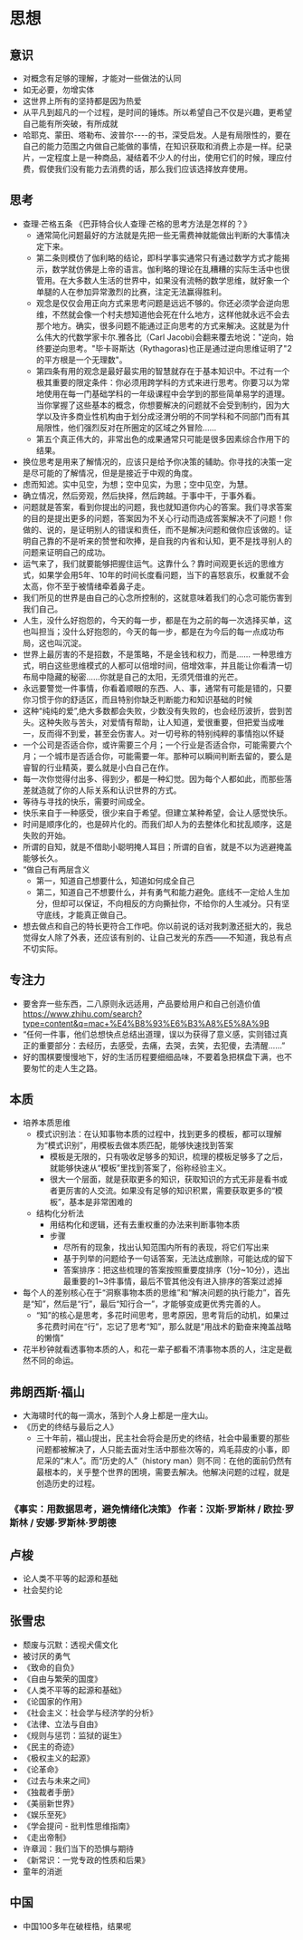 # 思想

## 意识

* 对概念有足够的理解，才能对一些做法的认同
* 如无必要，勿增实体
* 这世界上所有的坚持都是因为热爱
* 从平凡到超凡的一个过程，是时间的锤炼。所以希望自己不仅是兴趣，更希望自己能有所突破，有所成就
* 哈耶克、蒙田、塔勒布、波普尔----的书，深受启发。人是有局限性的，要在自己的能力范围之内做自己能做的事情，在知识获取和消费上亦是一样。纪录片，一定程度上是一种商品，凝结着不少人的付出，使用它们的时候，理应付费，假使我们没有能力去消费的话，那么我们应该选择放弃使用。

## 思考

* 查理·芒格五条 《巴菲特合伙人查理·芒格的思考方法是怎样的？》
  + 通常简化问题最好的方法就是先把一些无需费神就能做出判断的大事情决定下来。
  + 第二条则模仿了伽利略的结论，即科学事实通常只有通过数学方式才能揭示，数学就仿佛是上帝的语言。伽利略的理论在乱糟糟的实际生活中也很管用。在大多数人生活的世界中，如果没有流畅的数学思维，就好象一个单腿的人在参加异常激烈的比赛，注定无法赢得胜利。
  + 观念是仅仅会用正向方式来思考问题是远远不够的。你还必须学会逆向思维，不然就会像一个村夫想知道他会死在什么地方，这样他就永远不会去那个地方。确实，很多问题不能通过正向思考的方式来解决。这就是为什么伟大的代数学家卡尔.雅各比（Carl Jacobi)会翻来覆去地说："逆向，始终要逆向思考。"毕卡哥斯达（Rythagoras)也正是通过逆向思维证明了"2的平方根是一个无理数"。
  + 第四条有用的观念是最好最实用的智慧就存在于基本知识中。不过有一个极其重要的限定条件：你必须用跨学科的方式来进行思考。你要习以为常地使用在每一门基础学科的一年级课程中会学到的那些简单易学的道理。当你掌握了这些基本的概念，你想要解决的问题就不会受到制约，因为大学以及许多商业性机构由于划分成泾渭分明的不同学科和不同部门而有其局限性，他们强烈反对在所圈定的区域之外冒险......
  + 第五个真正伟大的，非常出色的成果通常只可能是很多因素综合作用下的结果。
* 换位思考是用来了解情况的，应该只是给予你决策的辅助。你寻找的决策一定是尽可能的了解情况，但是是接近于中观的角度。
* 虑而知滤。实中见空，为想；空中见实，为思；空中见空，为慧。
* 确立情况，然后旁观，然后抉择，然后跨越。于事中干，于事外看。
* 问题就是答案，看到你提出的问题，我也就知道你内心的答案。我们寻求答案的目的是提出更多的问题，答案因为不关心行动而造成答案解决不了问题！你做的、说的，是证明别人的错误和责任，而不是解决问题和做你应该做的。证明自己靠的不是听来的赞誉和吹捧，是自我的内省和认知，更不是找寻别人的问题来证明自己的成功。
* 运气来了，我们就要能够把握住运气。这靠什么？靠时间观更长远的思维方式，如果学会用5年、10年的时间长度看问题，当下的喜怒哀乐，权重就不会太高，你不至于被情绪牵着鼻子走。
* 我们所见的世界是由自己的心念所控制的，这就意味着我们的心念可能伤害到我们自己。
* 人生，没什么好抱怨的，今天的每一步，都是在为之前的每一次选择买单，这也叫担当；没什么好抱怨的，今天的每一步，都是在为今后的每一点成功布局，这也叫沉淀。
* 世界上最厉害的不是招数，不是策略，不是金钱和权力，而是…… 一种思维方式，明白这些思维模式的人都可以倍增时间，倍增效率，并且能让你看清一切布局中隐藏的秘密……你就是自己的太阳，无须凭借谁的光芒。
* 永远要警觉一件事情，你看着顺眼的东西、人、事，通常有可能是错的，只要你习惯于你的舒适区，而且特别你缺乏判断能力和知识基础的时候
* 这种“纯纯的爱”,绝大多数都会失败，少数没有失败的，也会经历波折，尝到苦头。这种失败与苦头，对爱情有帮助，让人知道，爱很重要，但把爱当成唯一，反而得不到爱，甚至会伤害人。对一切号称的特别纯粹的事情抱以怀疑
* 一个公司是否适合你，或许需要三个月；一个行业是否适合你，可能需要六个月；一个城市是否适合你，可能需要一年。那种可以瞬间判断去留的，要么是睿智的行业精英，要么就是小白自己在作。
* 每一次你觉得付出多、得到少，都是一种幻觉。因为每个人都如此，而那些落差就造就了你的人际关系和认识世界的方式。
* 等待与寻找的快乐，需要时间成全。
* 快乐来自于一种感受，很少来自于希望。但建立某种希望，会让人感觉快乐。
* 时间是顺序化的，也是碎片化的。而我们却人为的去整体化和扰乱顺序，这是失败的开始。
* 所谓的自知，就是不借助小聪明掩人耳目；所谓的自省，就是不以为逃避掩盖能够长久。
* “做自己有两层含义
  - 第一，知道自己想要什么，知道如何成全自己
  - 第二，知道自己不想要什么，并有勇气和能力避免。底线不一定给人生加分，但却可以保证，不向相反的方向撕扯你，不给你的人生减分。只有坚守底线，才能真正做自己。
* 想去做点和自己的特长更符合工作吧。你以前说的话对我刺激还挺大的，我总觉得女人除了外表，还应该有别的、让自己发光的东西——不知道，我总有点不切实际。

## 专注力

* 要舍弃一些东西，二八原则永远适用，产品要给用户和自己创造价值 <https://www.zhihu.com/search?type=content&q=mac+%E4%B8%93%E6%B3%A8%E5%8A%9B>
* “任何一件事，他们总想快点总结出道理，误以为获得了意义感，实则错过真正的重要部分：去经历，去感受，去痛，去哭，去笑，去犯傻，去清醒……”
* 好的围棋要慢慢地下，好的生活历程要细细品味，不要着急把棋盘下满，也不要匆忙的走人生之路。

## 本质

* 培养本质思维
  - 模式识别法：在认知事物本质的过程中，找到更多的模板，都可以理解为“模式识别”，用模板去做本质匹配，能够快速找到答案
    + 模板是无限的，只有吸收足够多的知识，梳理的模板足够多了之后，就能够快速从“模板”里找到答案了，俗称经验主义。
    + 很大一个层面，就是获取更多的知识，获取知识的方式无非是看书或者更厉害的人交流。如果没有足够的知识积累，需要获取更多的“模板”，基本是非常困难的
  - 结构化分析法
    + 用结构化和逻辑，还有去重权重的办法来判断事物本质
    + 步骤
      * 尽所有的现象，找出认知范围内所有的表现，将它们写出来
      * 基于列举的问题给予一句话答案，无法达成删除，可能达成的留下
      * 答案排序：把这些梳理的答案按照重要度排序（1分~10分），选出最重要的1~3件事情，最后不管其他没有进入排序的答案过滤掉
* 每个人的差别核心在于“洞察事物本质的思维”和“解决问题的执行能力”，首先是“知”，然后是“行”，最后“知行合一”，才能够变成更优秀完善的人。
  - “知”的核心是思考，多花时间思考，思考原因，思考背后的动机，如果过多花费时间在“行”，忘记了思考“知”，那么就是“用战术的勤奋来掩盖战略的懒惰”
* 花半秒钟就看透事物本质的人，和花一辈子都看不清事物本质的人，注定是截然不同的命运。

## 弗朗西斯·福山

* 大海啸时代的每一滴水，落到个人身上都是一座大山。
* 《历史的终结与最后之人》
  - 三十年前，福山提出，民主社会将会是历史的终结，社会中最重要的那些问题都被解决了，人只能去面对生活中那些次等的，鸡毛蒜皮的小事，即尼采的“末人”。而“历史的人”（history man）则不同：在他的面前仍然有最根本的，关乎整个世界的困境，需要去解决。他解决问题的过程，就是创造历史的过程。

### 《事实：用数据思考，避免情绪化决策》 作者：汉斯·罗斯林 / 欧拉·罗斯林 / 安娜·罗斯林·罗朗德


## 卢梭

* 论人类不平等的起源和基础
* 社会契约论


## 张雪忠

* 颓废与沉默：透视犬儒文化
* 被讨厌的勇气
* 《致命的自负》
* 《自由与繁荣的国度》
* 《人类不平等的起源和基础》
* 《论国家的作用》
* 《社会主义：社会学与经济学的分析》
* 《法律、立法与自由》
* 《规则与惩罚：监狱的诞生》
* 《民主的奇迹》
* 《极权主义的起源》
* 《论革命》
* 《过去与未来之间》
* 《独裁者手册》
* 《美丽新世界》
* 《娱乐至死》
* 《学会提问 - 批判性思维指南》
* 《走出帝制》
* 许章润：我们当下的恐惧与期待
* 《新常识：一党专政的性质和后果》
* 童年的消逝

## 中国

* 中国100多年在破桎梏，结果呢
